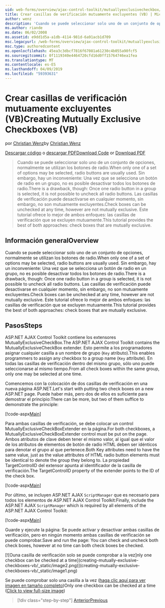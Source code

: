 ```yaml
---
uid: web-forms/overview/ajax-control-toolkit/mutuallyexclusivecheckbox/creating-mutually-exclusive-checkboxes-vb
title: Crear casillas de verificación mutuamente excluyentes (VB) | Microsoft Docs
author: wenz
description: 'Cuando se puede seleccionar solo uno de un conjunto de opciones, normalmente se utilizan los botones de radio. Sin embargo, hay un inconveniente: Una vez un botón de radio en un grupo se selecciona...'
ms.author: riande
ms.date: 06/02/2008
ms.assetid: e9dd1d5a-a1db-4114-981d-6a91acb1d709
msc.legacyurl: /web-forms/overview/ajax-control-toolkit/mutuallyexclusivecheckbox/creating-mutually-exclusive-checkboxes-vb
msc.type: authoredcontent
ms.openlocfilehash: 45ea3c3dbcf7816f67081a61230c4b055a90fcf5
ms.sourcegitcommit: 0f1119340e4464720cfd16d0ff15764746ea1fea
ms.translationtype: MT
ms.contentlocale: es-ES
ms.lasthandoff: 04/09/2019
ms.locfileid: "59393631"
---
```

# <a name="creating-mutually-exclusive-checkboxes-vb"></a><span data-ttu-id="ebe7a-104">Crear casillas de verificación mutuamente excluyentes (VB)</span><span class="sxs-lookup"><span data-stu-id="ebe7a-104">Creating Mutually Exclusive Checkboxes (VB)</span></span>

<span data-ttu-id="ebe7a-105">por [Christian Wenz](https://github.com/wenz)</span><span class="sxs-lookup"><span data-stu-id="ebe7a-105">by [Christian Wenz](https://github.com/wenz)</span></span>

<span data-ttu-id="ebe7a-106">[Descargar código](http://download.microsoft.com/download/9/3/f/93f8daea-bebd-4821-833b-95205389c7d0/MutuallyExclusiveCheckBox0.vb.zip) o [descargar PDF](http://download.microsoft.com/download/b/6/a/b6ae89ee-df69-4c87-9bfb-ad1eb2b23373/mutuallyexclusivecheckbox0VB.pdf)</span><span class="sxs-lookup"><span data-stu-id="ebe7a-106">[Download Code](http://download.microsoft.com/download/9/3/f/93f8daea-bebd-4821-833b-95205389c7d0/MutuallyExclusiveCheckBox0.vb.zip) or [Download PDF](http://download.microsoft.com/download/b/6/a/b6ae89ee-df69-4c87-9bfb-ad1eb2b23373/mutuallyexclusivecheckbox0VB.pdf)</span></span>

> <span data-ttu-id="ebe7a-107">Cuando se puede seleccionar solo uno de un conjunto de opciones, normalmente se utilizan los botones de radio.</span><span class="sxs-lookup"><span data-stu-id="ebe7a-107">When only one of a set of options may be selected, radio buttons are usually used.</span></span> <span data-ttu-id="ebe7a-108">Sin embargo, hay un inconveniente: Una vez que se selecciona un botón de radio en un grupo, no es posible desactivar todos los botones de radio.</span><span class="sxs-lookup"><span data-stu-id="ebe7a-108">There is a drawback, though: Once one radio button in a group is selected, it is not possible to uncheck all radio buttons.</span></span> <span data-ttu-id="ebe7a-109">Las casillas de verificación puede desactivarse en cualquier momento, sin embargo, no son mutuamente excluyentes.</span><span class="sxs-lookup"><span data-stu-id="ebe7a-109">Check boxes can be unchecked at any time, however are not mutually exclusive.</span></span> <span data-ttu-id="ebe7a-110">Este tutorial ofrece lo mejor de ambos enfoques: las casillas de verificación que se excluyen mutuamente.</span><span class="sxs-lookup"><span data-stu-id="ebe7a-110">This tutorial provides the best of both approaches: check boxes that are mutually exclusive.</span></span>


## <a name="overview"></a><span data-ttu-id="ebe7a-111">Información general</span><span class="sxs-lookup"><span data-stu-id="ebe7a-111">Overview</span></span>

<span data-ttu-id="ebe7a-112">Cuando se puede seleccionar solo uno de un conjunto de opciones, normalmente se utilizan los botones de radio.</span><span class="sxs-lookup"><span data-stu-id="ebe7a-112">When only one of a set of options may be selected, radio buttons are usually used.</span></span> <span data-ttu-id="ebe7a-113">Sin embargo, hay un inconveniente: Una vez que se selecciona un botón de radio en un grupo, no es posible desactivar todos los botones de radio.</span><span class="sxs-lookup"><span data-stu-id="ebe7a-113">There is a drawback, though: Once one radio button in a group is selected, it is not possible to uncheck all radio buttons.</span></span> <span data-ttu-id="ebe7a-114">Las casillas de verificación puede desactivarse en cualquier momento, sin embargo, no son mutuamente excluyentes.</span><span class="sxs-lookup"><span data-stu-id="ebe7a-114">Check boxes can be unchecked at any time, however are not mutually exclusive.</span></span> <span data-ttu-id="ebe7a-115">Este tutorial ofrece lo mejor de ambos enfoques: las casillas de verificación que se excluyen mutuamente.</span><span class="sxs-lookup"><span data-stu-id="ebe7a-115">This tutorial provides the best of both approaches: check boxes that are mutually exclusive.</span></span>

## <a name="steps"></a><span data-ttu-id="ebe7a-116">Pasos</span><span class="sxs-lookup"><span data-stu-id="ebe7a-116">Steps</span></span>

<span data-ttu-id="ebe7a-117">ASP.NET AJAX Control Toolkit contiene los extensores MutuallyExclusiveCheckBox.</span><span class="sxs-lookup"><span data-stu-id="ebe7a-117">The ASP.NET AJAX Control Toolkit contains the MutuallyExclusiveCheckBox extender.</span></span> <span data-ttu-id="ebe7a-118">Esto permite a los programadores asignar cualquier casilla a un nombre de grupo (`Key` atributo).</span><span class="sxs-lookup"><span data-stu-id="ebe7a-118">This enables programmers to assign any checkbox to a group name (`Key` attribute).</span></span> <span data-ttu-id="ebe7a-119">En todas las casillas de verificación dentro del mismo grupo, sólo uno puede seleccionarse al mismo tiempo.</span><span class="sxs-lookup"><span data-stu-id="ebe7a-119">From all check boxes within the same group, only one may be selected at one time.</span></span>

<span data-ttu-id="ebe7a-120">Comencemos con la colocación de dos casillas de verificación en una nueva página ASP.NET.</span><span class="sxs-lookup"><span data-stu-id="ebe7a-120">Let's start with putting two check boxes on a new ASP.NET page.</span></span> <span data-ttu-id="ebe7a-121">Puede haber más, pero dos de ellos es suficiente para demostrar el principio:</span><span class="sxs-lookup"><span data-stu-id="ebe7a-121">There can be more, but two of them suffice to demonstrate the principle:</span></span>

[!code-aspx[Main](creating-mutually-exclusive-checkboxes-vb/samples/sample1.aspx)]

<span data-ttu-id="ebe7a-122">Para ambas casillas de verificación, se debe colocar un control MutuallyExclusiveCheckBoxExtender en la página.</span><span class="sxs-lookup"><span data-stu-id="ebe7a-122">For both checkboxes, a MutuallyExclusiveCheckBoxExtender control must be put on the page.</span></span> <span data-ttu-id="ebe7a-123">Ambos atributos de clave deben tener el mismo valor, al igual que el valor de los atributos de elementos de botón de radio HTML deben ser idénticos para denotar el grupo al que pertenece.</span><span class="sxs-lookup"><span data-stu-id="ebe7a-123">Both Key attributes need to have the same value, just as the value attributes of HTML radio button elements must be identical to denote the group they belong to.</span></span> <span data-ttu-id="ebe7a-124">La propiedad TargetControlID del extensor apunta al identificador de la casilla de verificación.</span><span class="sxs-lookup"><span data-stu-id="ebe7a-124">The TargetControlID property of the extender points to the ID of the check box.</span></span>

[!code-aspx[Main](creating-mutually-exclusive-checkboxes-vb/samples/sample2.aspx)]

<span data-ttu-id="ebe7a-125">Por último, se incluyen ASP.NET AJAX `ScriptManager` que es necesario para todos los elementos de ASP.NET AJAX Control Toolkit:</span><span class="sxs-lookup"><span data-stu-id="ebe7a-125">Finally, include the ASP.NET AJAX `ScriptManager` which is required by all elements of the ASP.NET AJAX Control Toolkit:</span></span>

[!code-aspx[Main](creating-mutually-exclusive-checkboxes-vb/samples/sample3.aspx)]

<span data-ttu-id="ebe7a-126">Guarde y ejecute la página: Se puede activar y desactivar ambas casillas de verificación, pero en ningún momento ambas casillas de verificación se puede comprobar.</span><span class="sxs-lookup"><span data-stu-id="ebe7a-126">Save and run the page: You can check and uncheck both check boxes, however at no time can both check boxes be checked.</span></span>


[![O<span data-ttu-id="ebe7a-127">una casilla de verificación solo se puede comprobar a la vez]</span><span class="sxs-lookup"><span data-stu-id="ebe7a-127">nly one checkbox can be checked at a time]</span></span>(creating-mutually-exclusive-checkboxes-vb/_static/image2.png)](creating-mutually-exclusive-checkboxes-vb/_static/image1.png)

<span data-ttu-id="ebe7a-128">Se puede comprobar solo una casilla a la vez ([haga clic aquí para ver imagen en tamaño completo](creating-mutually-exclusive-checkboxes-vb/_static/image3.png))</span><span class="sxs-lookup"><span data-stu-id="ebe7a-128">Only one checkbox can be checked at a time ([Click to view full-size image](creating-mutually-exclusive-checkboxes-vb/_static/image3.png))</span></span>

> [!div class="step-by-step"]
> [<span data-ttu-id="ebe7a-129">Anterior</span><span class="sxs-lookup"><span data-stu-id="ebe7a-129">Previous</span></span>](creating-mutually-exclusive-checkboxes-cs.md)
